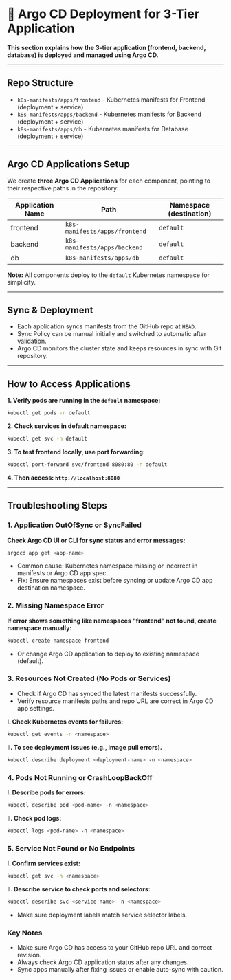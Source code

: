 # 🤖 Argo CD Deployment for 3-Tier Application

**This section explains how the 3-tier application (frontend, backend, database) is deployed and managed using Argo CD**.

---

## Repo Structure

- `k8s-manifests/apps/frontend` - Kubernetes manifests for Frontend (deployment + service)
- `k8s-manifests/apps/backend` - Kubernetes manifests for Backend (deployment + service)
- `k8s-manifests/apps/db` - Kubernetes manifests for Database (deployment + service)

---

## Argo CD Applications Setup

We create **three Argo CD Applications** for each component, pointing to their respective paths in the repository:

| Application Name | Path                             | Namespace (destination) |
|------------------|---------------------------------|------------------------|
| frontend         | `k8s-manifests/apps/frontend`   | `default`              |
| backend          | `k8s-manifests/apps/backend`    | `default`              |
| db               | `k8s-manifests/apps/db`         | `default`              |

**Note:** All components deploy to the `default` Kubernetes namespace for simplicity.

---

## Sync & Deployment

- Each application syncs manifests from the GitHub repo at `HEAD`.
- Sync Policy can be manual initially and switched to automatic after validation.
- Argo CD monitors the cluster state and keeps resources in sync with Git repository.

---

## How to Access Applications

**1. Verify pods are running in the `default` namespace:**

```bash
kubectl get pods -n default
```

**2. Check services in default namespace:**

```bash
kubectl get svc -n default
```

**3. To test frontend locally, use port forwarding:**

```bash
kubectl port-forward svc/frontend 8080:80 -n default
```

**4. Then access: `http://localhost:8080`**

---
## Troubleshooting Steps

### 1. Application OutOfSync or SyncFailed

**Check Argo CD UI or CLI for sync status and error messages:**

```bash
argocd app get <app-name>
```
- Common cause: Kubernetes namespace missing or incorrect in manifests or Argo CD app spec.
- Fix: Ensure namespaces exist before syncing or update Argo CD app destination namespace.

### 2. Missing Namespace Error

**If error shows something like namespaces "frontend" not found, create namespace manually:**

```bash
kubectl create namespace frontend
```
- Or change Argo CD application to deploy to existing namespace (default).

### 3. Resources Not Created (No Pods or Services)

- Check if Argo CD has synced the latest manifests successfully.
- Verify resource manifests paths and repo URL are correct in Argo CD app settings.

**I. Check Kubernetes events for failures:**

```bash
kubectl get events -n <namespace>
```
**II. To see deployment issues (e.g., image pull errors).**

```bash
kubectl describe deployment <deployment-name> -n <namespace>
```


### 4. Pods Not Running or CrashLoopBackOff

**I. Describe pods for errors:**

```bash
kubectl describe pod <pod-name> -n <namespace>
```
**II. Check pod logs:**

```bash
kubectl logs <pod-name> -n <namespace>
```
### 5. Service Not Found or No Endpoints

**I. Confirm services exist:**

```bash
kubectl get svc -n <namespace>
```

**II. Describe service to check ports and selectors:**

```bash
kubectl describe svc <service-name> -n <namespace>
```
- Make sure deployment labels match service selector labels.

### Key Notes
- Make sure Argo CD has access to your GitHub repo URL and correct revision.
- Always check Argo CD application status after any changes.
- Sync apps manually after fixing issues or enable auto-sync with caution.
